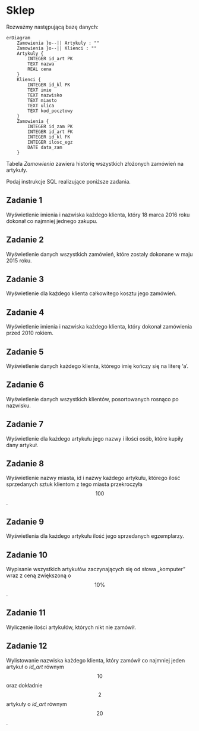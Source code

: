 # Sklep

Rozważmy następującą bazę danych:

```mermaid
erDiagram
    Zamowienia }o--|| Artykuly : ""
    Zamowienia }o--|| Klienci : ""
    Artykuly {
        INTEGER id_art PK
        TEXT nazwa
        REAL cena
    }
    Klienci {
        INTEGER id_kl PK
        TEXT imie
        TEXT nazwisko
        TEXT miasto
        TEXT ulica
        TEXT kod_pocztowy
    }
    Zamowienia {
        INTEGER id_zam PK
        INTEGER id_art FK
        INTEGER id_kl FK
        INTEGER ilosc_egz
        DATE data_zam
    }
```

Tabela *Zamowienia* zawiera historię wszystkich złożonych zamówień na artykuły.

Podaj instrukcje SQL realizujące poniższe zadania.

## Zadanie 1

Wyświetlenie imienia i nazwiska każdego klienta, który 18 marca 2016 roku dokonał co najmniej jednego zakupu.

## Zadanie 2

Wyświetlenie danych wszystkich zamówień, które zostały dokonane w maju 2015 roku.

## Zadanie 3

Wyświetlenie dla każdego klienta całkowitego kosztu jego zamówień.

## Zadanie 4

Wyświetlenie imienia i nazwiska każdego klienta, który dokonał zamówienia przed 2010 rokiem.

## Zadanie 5

Wyświetlenie danych każdego klienta, którego imię kończy się na literę ‘a’.

## Zadanie 6

Wyświetlenie danych wszystkich klientów, posortowanych rosnąco po nazwisku.

## Zadanie 7

Wyświetlenie dla każdego artykułu jego nazwy i ilości osób, które kupiły dany artykuł.

## Zadanie 8

Wyświetlenie nazwy miasta, id i nazwy każdego artykułu, którego ilość sprzedanych sztuk klientom z tego miasta przekroczyła $$100$$.

## Zadanie 9

Wyświetlenia dla każdego artykułu ilość jego sprzedanych egzemplarzy.

## Zadanie 10

Wypisanie wszystkich artykułów zaczynających się od słowa „komputer” wraz z ceną zwiększoną o $$10\%$$.

## Zadanie 11

Wyliczenie ilości artykułów, których nikt nie zamówił.

## Zadanie 12

Wylistowanie nazwiska każdego klienta, który zamówił co najmniej jeden artykuł o *id_art* równym $$10$$ oraz dokładnie $$2$$ artykuły o *id_art* równym $$20$$.
